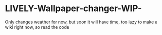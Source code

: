 # LIVELY-Wallpaper-changer-WIP-
Only changes weather for now, but soon it will have time, too lazy to make a wiki right now, so read the code
